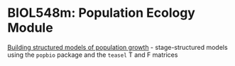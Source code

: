 # BIOL548m: Population Ecology Module

[Building structured models of population growth](/popbio.md)
      - stage-structured models using the `popbio` package and the `teasel` T and F matrices
